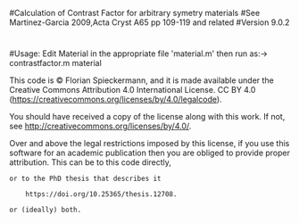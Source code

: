 #Calculation of Contrast Factor for arbitrary symetry materials
#See Martinez-Garcia 2009,Acta Cryst A65 pp 109-119 and related
#Version 9.0.2
#
#Usage: Edit Material in the appropriate file 'material.m' then run as:-> contrastfactor.m material

This code is © Florian Spieckermann, and it is made available under the Creative Commons Attribution 4.0 International License. CC BY 4.0 (https://creativecommons.org/licenses/by/4.0/legalcode).

You should have received a copy of the license along with this work. If not, see <http://creativecommons.org/licenses/by/4.0/>.

Over and above the legal restrictions imposed by this license, if you use this software for an academic publication then you are obliged to provide proper attribution. This can be to this code directly,

        

    or to the PhD thesis that describes it

        https://doi.org/10.25365/thesis.12708.

    or (ideally) both.


